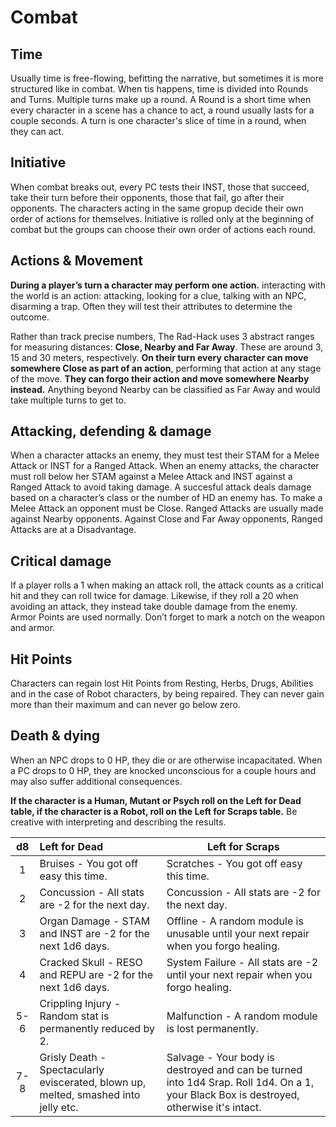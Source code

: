 # Combat

## Time

Usually time is free-flowing, befitting the narrative, but sometimes it is more structured like in combat. When tis happens, time is divided into Rounds and Turns. Multiple turns make up a round. A Round is a short time when every character in a scene has a chance to act, a round usually lasts for a couple seconds. A turn is one character's slice of time in a round, when they can act.

## Initiative

When combat breaks out, every PC tests their INST, those that succeed, take their turn before their opponents, those that fail, go after their opponents. The characters acting in the same gropup decide their own order of actions for themselves. Initiative is rolled only at the beginning of combat but the groups can choose their own order of actions each round.

## Actions & Movement

**During a player’s turn a character may perform one action.** interacting with the world is an action: attacking, looking for a clue, talking with an NPC, disarming a trap. Often they will test their attributes to determine the outcome.

Rather than track precise numbers, The Rad-Hack uses 3 abstract ranges for measuring distances: **Close, Nearby and Far Away**.  These are around 3, 15 and 30 meters, respectively. **On their turn every character can move somewhere Close as part of an action**, performing that action at any stage of the move. **They can forgo their action and move somewhere Nearby instead.** Anything beyond Nearby can be classified as Far Away and would take multiple turns to get to.

## Attacking, defending & damage

When a character attacks an enemy, they must test their STAM for a Melee Attack or INST for a Ranged Attack. When an enemy attacks, the character must roll below her STAM against a Melee Attack and INST against a Ranged Attack to avoid taking damage. A succesful attack deals damage based on a character’s class or the number of HD an enemy has. To make a Melee Attack an opponent must be Close. Ranged Attacks are usually made against Nearby opponents. Against Close and Far Away opponents, Ranged Attacks are at a Disadvantage.

## Critical damage

If a player rolls a 1 when making an attack roll, the attack counts as a critical hit and they can roll twice for damage. Likewise, if they roll a 20 when avoiding an attack, they instead take double damage from the enemy. Armor Points are used normally. Don’t forget to mark a notch on the weapon and armor.

## Hit Points

Characters can regain lost Hit Points from Resting, Herbs, Drugs, Abilities and in the case of Robot characters, by being repaired. They can never gain more than their maximum and can never go below zero.

## Death & dying

When an NPC drops to 0 HP, they die or are otherwise incapacitated. When a PC drops to 0 HP, they are knocked unconscious for a couple hours and may also suffer additional consequences.

**If the character is a Human, Mutant or Psych roll on the Left for Dead table, if the character is a Robot, roll on the Left for Scraps table.** Be creative with interpreting and describing the results.

|  d8  | Left for Dead                                                | Left for Scraps                                              |
| :--: | :----------------------------------------------------------- | ------------------------------------------------------------ |
|  1   | Bruises - You got off easy this time.                        | Scratches - You got off easy this time.                      |
|  2   | Concussion - All stats are -2 for the next day.              | Concussion - All stats are -2 for the next day.              |
|  3   | Organ Damage - STAM and INST are -2 for the next 1d6 days.   | Offline - A random module is unusable until your next repair when you forgo healing. |
|  4   | Cracked Skull - RESO and REPU are -2 for the next 1d6 days.  | System Failure - All stats are -2 until your next repair when you forgo healing. |
| 5-6  | Crippling Injury - Random stat is permanently reduced by 2.  | Malfunction - A random module is lost permanently.           |
| 7-8  | Grisly Death - Spectacularly eviscerated, blown up, melted, smashed into jelly etc. | Salvage - Your body is destroyed and can be turned into 1d4 Srap. Roll 1d4. On a 1, your Black Box is destroyed, otherwise it's intact. |